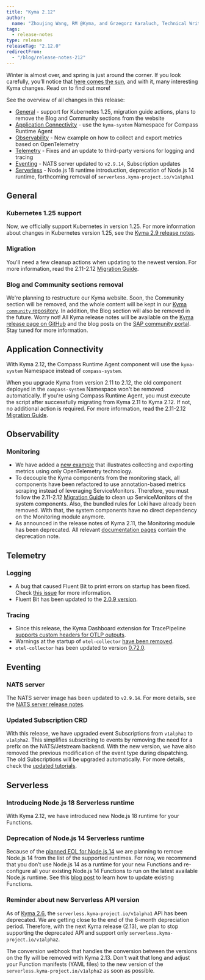 ```yaml
---
title: "Kyma 2.12"
author:
  name: "Zhoujing Wang, RM @Kyma, and Grzegorz Karaluch, Technical Writer @Kyma"
tags:
  - release-notes 
type: release 
releaseTag: "2.12.0"
redirectFrom:
  - "/blog/release-notes-212"
---
```


Winter is almost over, and spring is just around the corner. If you look carefully, you’ll notice that [here comes the sun](https://youtube.com/watch?v=TmBTYK7XZQk&feature=shares&t=14), and with it, many interesting Kyma changes. Read on to find out more!

<!-- overview -->

See the overview of all changes in this release:

- [General](#general) - support for Kubernetes 1.25, migration guide actions, plans to remove the Blog and Community sections from the website
- [Application Connectivity](#application-connectivity) - use the `kyma-system` Namespace for Compass Runtime Agent
- [Observability](#observability) -  New example on how to collect and export metrics based on OpenTelemetry
- [Telemetry](#telemetry) - Fixes and an update to third-party versions for logging and tracing
- [Eventing](#eventing) - NATS server updated to `v2.9.14`, Subscription updates
- [Serverless](#serverless) - Node.js 18 runtime introduction, deprecation of Node.js 14 runtime, forthcoming removal of `serverless.kyma-project.io/v1alpha1`
## General

### Kubernetes 1.25 support
Now, we officially support Kubernetes in version 1.25. For more information about changes in Kubernetes version 1.25, see the [Kyma 2.9 release notes](https://github.com/kyma-project/website/blob/main/content/blog-posts/2022-11-22-release-notes-2.9/index.md#general).

### Migration
You'll need a few cleanup actions when updating to the newest version. For more information, read the 2.11-2.12 [Migration Guide](https://github.com/kyma-project/kyma/blob/release-2.12/docs/migration-guide-2.11-2.12.md).

### Blog and Community sections removal

We're planning to restructure our Kyma website. Soon, the Community section will be removed, and the whole content will be kept in our [Kyma `community` repository](https://github.com/kyma-project/community).
In addition, the Blog section will also be removed in the future. Worry not! All Kyma release notes will be available on the [Kyma release page on GitHub](https://github.com/kyma-project/kyma/releases) and the blog posts on the [SAP community portal](https://community.sap.com/topics/kyma).
Stay tuned for more information.

## Application Connectivity
With Kyma 2.12, the Compass Runtime Agent component will use the `kyma-system` Namespace instead of `compass-system`. 
 
When you upgrade Kyma from version 2.11 to 2.12, the old component deployed in the `compass-system` Namespace won't be removed automatically. 
If you're using Compass Runtime Agent, you must execute the script after successfully migrating from Kyma 2.11 to Kyma 2.12. If not, no additional action is required.
For more information, read the 2.11-2.12 [Migration Guide](https://kyma-project.io/docs/kyma/2.12/migration-guide-2.11-2.12). 

## Observability
### Monitoring

- We have added a [new example](https://github.com/kyma-project/examples/tree/main/metrics-otlp) that illustrates collecting and exporting metrics using only OpenTelemetry technology.
- To decouple the Kyma components from the monitoring stack, all components have been refactored to use annotation-based metrics scraping instead of leveraging ServiceMonitors. Therefore, you must follow the 2.11-2.12 [Migration Guide](https://kyma-project.io/docs/kyma/2.12/migration-guide-2.11-2.12) to clean up ServiceMonitors of the system components. Also, the bundled rules for Loki have already been removed. With that, the system components have no direct dependency on the Monitoring module anymore.
- As announced in the release notes of Kyma 2.11, the Monitoring module has been deprecated. All relevant [documentation pages](https://github.com/kyma-project/kyma/issues/16392) contain the deprecation note.

## Telemetry
### Logging
- A bug that caused Fluent Bit to print errors on startup has been fixed. Check [this issue](https://github.com/kyma-project/kyma/issues/16733) for more information.
- Fluent Bit has been updated to the [2.0.9 version](https://github.com/kyma-project/kyma/pull/16764).

### Tracing
- Since this release, the Kyma Dashboard extension for TracePipeline [supports custom headers for OTLP outputs](https://github.com/kyma-project/kyma/pull/16760).
- Warnings at the startup of `otel-collector` [have been removed](https://github.com/kyma-project/kyma/issues/16736).
- `otel-collector` has been updated to version [0.72.0](https://github.com/kyma-project/kyma/pull/16943).


## Eventing

### NATS server
The NATS server image has been updated to `v2.9.14`. For more details, see the [NATS server release notes](https://github.com/nats-io/nats-server/releases/tag/v2.9.14).

### Updated Subscription CRD
With this release, we have upgraded event Subscriptions from `v1alpha1` to `v1alpha2`. This simplifies subscribing to events by removing the need for a prefix on the NATS/Jetstream backend. With the new version, we have also removed the previous modification of the event type during dispatching. The old Subscriptions will be upgraded automatically. For more details, check the [updated tutorials](https://github.com/kyma-project/kyma/tree/release-2.12/docs/03-tutorials/00-eventing).

## Serverless

### Introducing Node.js 18 Serverless runtime

With Kyma 2.12, we have introduced new Node.js 18 runtime for your Functions.

### Deprecation of Node.js 14 Serverless runtime

Because of the [planned EOL for Node.js 14](https://github.com/nodejs/release#release-schedule) we are planning to remove Node.js 14 from the list of the supported runtimes. 
For now, we recommend that you don’t use Node.js 14 as a runtime for your new Functions and re-configure all your existing Node.js 14 Functions to run on the latest available Node.js runtime.
See this [blog post](https://blogs.sap.com/2022/03/09/changing-the-function-runtime-version-of-a-running-function/) to learn how to update existing Functions.

### Reminder about new Serverless API version

As of [Kyma 2.6](https://github.com/kyma-project/website/blob/main/content/blog-posts/2022-08-25-release-notes-2.6/index.md#serverless), the `serverless.kyma-project.io/v1alpha1` API has been deprecated.
We are getting close to the end of the 6-month depreciation period. Therefore, with the next Kyma release (2.13), we plan to stop supporting the deprecated API and support only `serverless.kyma-project.io/v1alpha2`.

The conversion webhook that handles the conversion between the versions on the fly will be removed with Kyma 2.13.
Don't wait that long and adjust your Function manifests (YAML files) to the new version of the `serverless.kyma-project.io/v1alpha2` as soon as possible.